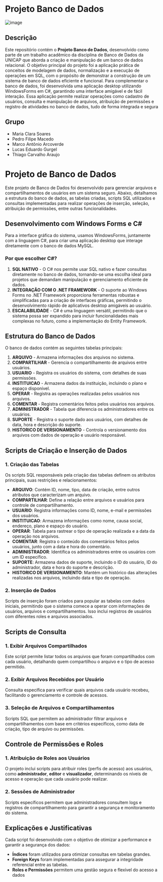 # Projeto Banco de Dados

![image](https://github.com/user-attachments/assets/71fb98ad-e892-4f57-8f4b-3b947df29f84)

## Descrição 

Este repositório contém o **Projeto Banco de Dados**, desenvolvido como parte de um trabalho acadêmico da disciplina de Banco de Dados da UNICAP que aborda a criação e manipulação de um banco de dados relacional. O objetivo principal do projeto foi a aplicação prática de conceitos de modelagem de dados, normalização e a execução de operações em SQL, com o propósito de demonstrar a construção de um sistema de banco de dados eficiente e funcional. Para complementar o banco de dados, foi desenvolvida uma aplicação desktop utilizando WindowsForms em C#, garantindo uma interface amigável e de fácil interação. Essa aplicação permite realizar operações como cadastro de usuários, consulta e manipulação de arquivos, atribuição de permissões e registro de atividades no banco de dados, tudo de forma integrada e segura

## Grupo
- Maria Clara Soares
- Pedro Filipe Macedo
- Marco Antônio Arcoverde
- Lucas Eduardo Gurgel
- Thiago Carvalho Araujo

# Projeto de Banco de Dados

Este projeto de Banco de Dados foi desenvolvido para gerenciar arquivos e compartilhamentos de usuários em um sistema seguro. Abaixo, detalhamos a estrutura do banco de dados, as tabelas criadas, scripts SQL utilizados e consultas implementadas para realizar operações de inserção, seleção, atribuição de permissões, entre outras funcionalidades.

## Desenvolvimento com Windows Forms e C#

Para a interface gráfica do sistema, usamos WindowsForms, juntamente com a linguagem C#, para criar uma aplicação desktop que interage diretamente com o banco de dados MySQL.

### Por que escolher C#?

1. **SQL NATIVO** - O C# nos permite usar SQL nativo e fazer consultas diretamente no banco de dados, tornando-se uma escolha ideal para projetos que demandam manipulação e gerenciamento eficiente de dados.
2. **INTEGRAÇÂO COM O .NET FRAMEWORK** - O suporte ao Windows Forms no .NET Framework proporciona ferramentas robustas e simplificadas para a criação de interfaces gráficas, permitindo o desenvolvimento rápido de aplicativos desktop amigáveis ao usuário.
3. **ESCALABILIDADE** - C# é uma linguagem versátil, permitindo que o sistema possa ser expandido para incluir funcionalidades mais complexas no futuro, como a implementação do Entity Framework.

## Estrutura do Banco de Dados

O banco de dados contém as seguintes tabelas principais:

1. **ARQUIVO** - Armazena informações dos arquivos no sistema.
2. **COMPARTILHAR** - Gerencia o compartilhamento de arquivos entre usuários.
3. **USUARIO** - Registra os usuários do sistema, com detalhes de suas permissões.
4. **INSTITUICAO** - Armazena dados da instituição, incluindo o plano e espaço disponível.
5. **OPERAR** - Registra as operações realizadas pelos usuários nos arquivos.
6. **COMENTAR** - Registra comentários feitos pelos usuários nos arquivos.
7. **ADMINISTRADOR** - Tabela que diferencia os administradores entre os usuários.
8. **SUPORTE** - Registra o suporte dado aos usuários, com detalhes de data, hora e descrição do suporte.
9. **HISTORICO DE VERSIONAMENTO** - Controla o versionamento dos arquivos com dados de operação e usuário responsável.

## Scripts de Criação e Inserção de Dados

### 1. Criação das Tabelas

Os scripts SQL responsáveis pela criação das tabelas definem os atributos principais, suas restrições e relacionamentos:

- **ARQUIVO**: Contém ID, nome, tipo, data de criação, entre outros atributos que caracterizam um arquivo.
- **COMPARTILHAR**: Define a relação entre arquivos e usuários para controle de compartilhamento.
- **USUARIO**: Registra informações como ID, nome, e-mail e permissões dos usuários.
- **INSTITUICAO**: Armazena informações como nome, causa social, endereço, plano e espaço do usuário.
- **OPERAR**: Tabela para rastrear o tipo de operação realizada e a data da operação nos arquivos.
- **COMENTAR**: Registra o conteúdo dos comentários feitos pelos usuários, junto com a data e hora do comentário.
- **ADMINISTRADOR**: Identifica os administradores entre os usuários com um ID específico.
- **SUPORTE**: Armazena dados de suporte, incluindo o ID do usuário, ID do administrador, data e hora do suporte e descrição.
- **HISTORICO DE VERSIONAMENTO**: Mantém um histórico das alterações realizadas nos arquivos, incluindo data e tipo de operação.

### 2. Inserção de Dados

Scripts de inserção foram criados para popular as tabelas com dados iniciais, permitindo que o sistema comece a operar com informações de usuários, arquivos e compartilhamentos. Isso inclui registros de usuários com diferentes roles e arquivos associados.

## Scripts de Consulta

### 1. Exibir Arquivos Compartilhados

Este script permite listar todos os arquivos que foram compartilhados com cada usuário, detalhando quem compartilhou o arquivo e o tipo de acesso permitido.

### 2. Exibir Arquivos Recebidos por Usuário

Consulta específica para verificar quais arquivos cada usuário recebeu, facilitando o gerenciamento e controle de acessos.

### 3. Seleção de Arquivos e Compartilhamentos

Scripts SQL que permitem ao administrador filtrar arquivos e compartilhamentos com base em critérios específicos, como data de criação, tipo de arquivo ou permissões.

## Controle de Permissões e Roles

### 1. Atribuição de Roles aos Usuários

O projeto inclui scripts para atribuir roles (perfis de acesso) aos usuários, como **administrador**, **editor** e **visualizador**, determinando os níveis de acesso e operação que cada usuário pode realizar.

### 2. Sessões de Administrador

Scripts específicos permitem que administradores consultem logs e registros de compartilhamento para garantir a segurança e monitoramento do sistema.

## Explicações e Justificativas

Cada script foi desenvolvido com o objetivo de otimizar a performance e garantir a segurança dos dados:

- **Índices** foram utilizados para otimizar consultas em tabelas grandes.
- **Foreign Keys** foram implementadas para assegurar a integridade referencial entre as tabelas.
- **Roles e Permissões** permitem uma gestão segura e flexível do acesso a dados 
